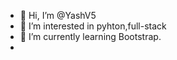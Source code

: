 - 👋 Hi, I’m @YashV5
- 👀 I’m interested in pyhton,full-stack
- 🌱 I’m currently learning Bootstrap.
- 
<!---
YashV5/YashV5 is a ✨ special ✨ repository because its `README.md` (this file) appears on your GitHub profile.
You can click the Preview link to take a look at your changes.
--->
